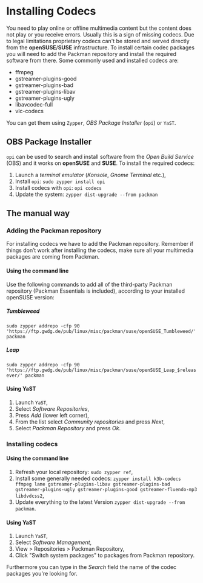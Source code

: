# Installing Codecs 
You need to play online or offline multimedia content but the content does not play or you receive errors. Usually this is a sign of missing codecs. Due to legal limitations proprietary codecs can't be stored and served directly from the __openSUSE__/__SUSE__ infrastructure. To install certain codec packages you will need to add the Packman repository and install the required software from there. Some commonly used and installed codecs are:

- ffmpeg
- gstreamer-plugins-good
- gstreamer-plugins-bad
- gstreamer-plugins-libav
- gstreamer-plugins-ugly
- libavcodec-full
- vlc-codecs

You can get them using `Zypper`, _OBS Package Installer_ (`opi`) or `YaST`.
## OBS Package Installer 
`opi` can be used to search and install software from the _Open Build Service_ (OBS) and it works on __openSUSE__ and __SUSE__. To install the required codecs:
1. Launch a _terminal emulator_ (_Konsole_, _Gnome Terminal_ etc.),
1. Install `opi`: `sudo zypper install opi`
1. Install codecs with `opi`: `opi codecs`
1. Update the system: `zypper dist-upgrade --from packman`

## The manual way
### Adding the Packman repository
For installing codecs we have to add the Packman repository. Remember if things don’t work after installing the codecs, make sure all your multimedia packages are coming from Packman.

#### Using the command line
Use the following commands to add all of the third-party Packman repository (Packman Essentials is included), according to your installed openSUSE version:
 
##### Tumbleweed
`sudo zypper addrepo -cfp 90 'https://ftp.gwdg.de/pub/linux/misc/packman/suse/openSUSE_Tumbleweed/' packman`

##### Leap
`sudo zypper addrepo -cfp 90 'https://ftp.gwdg.de/pub/linux/misc/packman/suse/openSUSE_Leap_$releasever/' packman`

#### Using YaST
1. Launch `YaST`,
1. Select _Software Repositories_,
1. Press _Add_ (lower left corner),
1. From the list select _Community repositories_ and press _Next_,
1. Select _Packman Repository_ and press _Ok_.

### Installing codecs
#### Using the command line
1. Refresh your local repository: `sudo zypper ref`,
1. Install some generally needed codecs: `zypper install k3b-codecs ffmpeg lame gstreamer-plugins-libav gstreamer-plugins-bad gstreamer-plugins-ugly gstreamer-plugins-good gstreamer-fluendo-mp3 libdvdcss2`,
1. Update everything to the latest Version `zypper dist-upgrade --from packman`.

#### Using YaST
1. Launch `YaST`,
1. Select _Software Management_,
1. View > Repositories > Packman Repository,
1. Click "Switch system packages" to packages from Packman repository.

Furthermore you can type in the _Search_ field the name of the codec packages you're looking for.